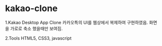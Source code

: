 # kakao-clone

1.Kakao Desktop App Clone
카카오특의 UI를 웹상에서 복제하여 구현하였음. 화면을 가로로 축소 했을때만 보여짐.

2.Tools
HTML5, CSS3, javascript
